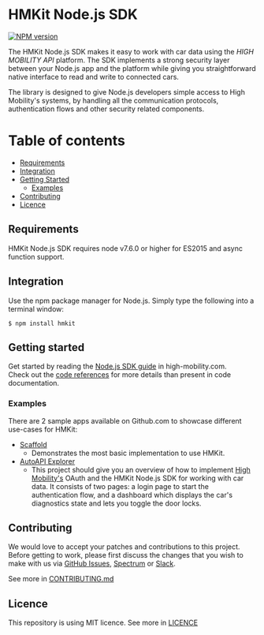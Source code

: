 # HMKit Node.js SDK

[![NPM version](https://img.shields.io/npm/v/hmkit.svg)](https://www.npmjs.com/package/hmkit)

The HMKit Node.js SDK makes it easy to work with car data using the _HIGH MOBILITY API_ platform. The SDK implements a strong security layer between your Node.js app and the platform while giving you straightforward native interface to read and write to connected cars.

The library is designed to give Node.js developers simple access to High Mobility's systems, by handling all the communication protocols, authentication flows and other security related components.

# Table of contents

* [Requirements](#requirements)
* [Integration](#integration)
* [Getting Started](#getting-started)
  * [Examples](#examples)
* [Contributing](#contributing)
* [Licence](#licence)

## Requirements

HMKit Node.js SDK requires node v7.6.0 or higher for ES2015 and async function support.

## Integration

Use the npm package manager for Node.js. Simply type the following into a terminal window:

```
$ npm install hmkit
```

## Getting started

Get started by reading the [Node.js SDK guide](https://high-mobility.com/learn/tutorials/sdk/node-js/) in high-mobility.com.  
Check out the [code references](https://high-mobility.com/learn/documentation/cloud-sdks/node-js/commands/) for more details than present in code documentation.

### Examples

There are 2 sample apps available on Github.com to showcase different use-cases for HMKit:

* [Scaffold](https://github.com/highmobility/hm-node-scaffold)
  * Demonstrates the most basic implementation to use HMKit.
* [AutoAPI Explorer](https://github.com/highmobility/hm-node-auto-api-explorer)
  * This project should give you an overview of how to implement [High Mobility's](https://www.high-mobility.com/) OAuth and the HMKit Node.js SDK for working with car data. It consists of two pages: a login page to start the authentication flow, and a dashboard which displays the car's diagnostics state and lets you toggle the door locks.

## Contributing

We would love to accept your patches and contributions to this project. Before getting to work, please first discuss the changes that you wish to make with us via [GitHub Issues](https://github.com/highmobility/hmkit-node/issues), [Spectrum](https://spectrum.chat/high-mobility/) or [Slack](https://slack.high-mobility.com/).

See more in [CONTRIBUTING.md](https://github.com/highmobility/hmkit-node/tree/master/CONTRIBUTING.md)

## Licence

This repository is using MIT licence. See more in [LICENCE](https://github.com/highmobility/hmkit-node/tree/master/LICENCE)
